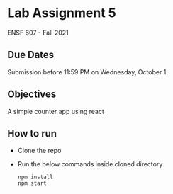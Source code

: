# Lab Assignment 5

ENSF 607 - Fall 2021


## Due Dates

Submission before 11:59 PM on Wednesday, October 1


## Objectives

A simple counter app using react


## How to run

+ Clone the repo

+ Run the below commands inside cloned directory

   ```
   npm install
   npm start
   ```
